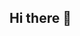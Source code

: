 ## Hi there 👋

<!--
**DevJoanhac/DevJoanhac** is a ✨ _special_ ✨ repository because its `README.md` (this file) appears on your GitHub profile.

Here are some ideas to get you started:

- 🔭 I’m currently working on ...
- 🌱 I’m currently learning ...
- 👯 I’m looking to collaborate on ...
- 🤔 I’m looking for help with ...
- 💬 Ask me about ...
- 📫 How to reach me: DevJoanhac
- 😄 Pronouns: Joanhac
- ⚡ Fun fact: ...
-->

